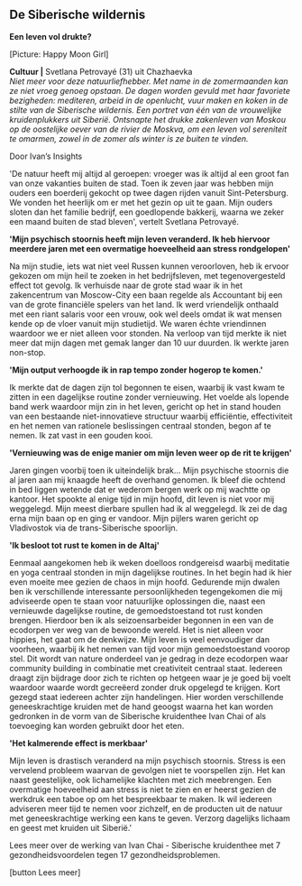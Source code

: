 ## De Siberische wildernis 

**Een leven vol drukte?**

[Picture: Happy Moon Girl]

**Cultuur |** Svetlana Petrovayé (31) uit Chazhaevka <br> 
_Niet meer voor deze natuurliefhebber. Met name in de zomermaanden kan ze niet vroeg genoeg opstaan. De dagen worden gevuld met haar favoriete bezigheden: mediteren, arbeid in de openlucht, vuur maken en koken in de stilte van de Siberische wildernis. Een portret van één van de vrouwelijke kruidenplukkers uit Siberië. Ontsnapte het drukke zakenleven van Moskou op de oostelijke oever van de rivier de Moskva, om een leven vol sereniteit te omarmen, zowel in de zomer als winter is ze buiten te vinden._

Door Ivan’s Insights

'De natuur heeft mij altijd al geroepen: vroeger was ik altijd al een groot fan van onze vakanties buiten de stad. Toen ik zeven jaar was hebben mijn ouders een boerderij gekocht op twee dagen rijden vanuit Sint-Petersburg. We vonden het heerlijk om er met het gezin op uit te gaan. Mijn ouders sloten dan het familie bedrijf, een goedlopende bakkerij, waarna we zeker een maand buiten de stad bleven', vertelt Svetlana Petrovayé.

**'Mijn psychisch stoornis heeft mijn leven veranderd. Ik heb hiervoor meerdere jaren met een overmatige hoeveelheid aan stress rondgelopen'**

Na mijn studie, iets wat niet veel Russen kunnen veroorloven, heb ik ervoor gekozen om mijn heil te zoeken in het bedrijfsleven, met tegenovergesteld effect tot gevolg. Ik verhuisde naar de grote stad waar ik in het zakencentrum van Moscow-City een baan regelde als Accountant bij een van de grote financiële spelers van het land. Ik werd vriendelijk onthaald met een riant salaris voor een vrouw, ook wel deels omdat ik wat mensen kende op de vloer vanuit mijn studietijd. We waren échte vriendinnen waardoor we er niet alleen voor stonden. Na verloop van tijd merkte ik niet meer dat mijn dagen met gemak langer dan 10 uur duurden. Ik werkte jaren non-stop.

**'Mijn output verhoogde ik in rap tempo zonder hogerop te komen.'**

Ik merkte dat de dagen zijn tol begonnen te eisen, waarbij ik vast kwam te zitten in een dagelijkse routine zonder vernieuwing. Het voelde als lopende band werk waardoor mijn zin in het leven, gericht op het in stand houden van een bestaande niet-innovatieve structuur waarbij efficiëntie, effectiviteit en het nemen van rationele beslissingen centraal stonden, begon af te nemen. Ik zat vast in een gouden kooi. 

**'Vernieuwing was de enige manier om mijn leven weer op de rit te krijgen'**

Jaren gingen voorbij toen ik uiteindelijk brak... Mijn psychische stoornis die al jaren aan mij knaagde heeft de overhand genomen. Ik bleef die ochtend in bed liggen wetende dat er wederom bergen werk op mij wachtte op kantoor. Het spookte al enige tijd in mijn hoofd, dit leven is niet voor mij weggelegd. Mijn meest dierbare spullen had ik al weggelegd. Ik zei de dag erna mijn baan op en ging er vandoor. Mijn pijlers waren gericht op Vladivostok via de trans-Siberische spoorlijn. 

**'Ik besloot tot rust te komen in de Altaj'**

Eenmaal aangekomen heb ik weken doelloos rondgereisd waarbij meditatie en yoga centraal stonden in mijn dagelijkse routines. In het begin had ik hier even moeite mee gezien de chaos in mijn hoofd. Gedurende mijn dwalen ben ik verschillende interessante persoonlijkheden tegengekomen die mij adviseerde open te staan voor natuurlijke oplossingen die, naast een vernieuwde dagelijkse routine, de gemoedstoestand tot rust konden brengen. Hierdoor ben ik als seizoensarbeider begonnen in een van de ecodorpen ver weg van de bewoonde wereld. Het is niet alleen voor hippies, het gaat om de denkwijze. Mijn leven is veel eenvoudiger dan voorheen, waarbij ik het nemen van tijd voor mijn gemoedstoestand voorop stel. Dit wordt van nature onderdeel van je gedrag in deze ecodorpen waar community building in combinatie met creativiteit centraal staat. Iedereen draagt zijn bijdrage door zich te richten op hetgeen waar je je goed bij voelt waardoor waarde wordt gecreëerd zonder druk opgelegd te krijgen. Kort gezegd staat iedereen achter zijn handelingen. Hier worden verschillende geneeskrachtige kruiden met de hand geoogst waarna het kan worden gedronken in de vorm van de Siberische kruidenthee Ivan Chai of als toevoeging kan worden gebruikt door het eten. 

**'Het kalmerende effect is merkbaar'**

Mijn leven is drastisch veranderd na mijn psychisch stoornis. Stress is een vervelend probleem waarvan de gevolgen niet te voorspellen zijn. Het kan naast geestelijke, ook lichamelijke klachten met zich meebrengen. Een overmatige hoeveelheid aan stress is niet te zien en er heerst gezien de werkdruk een taboe op om het bespreekbaar te maken. Ik wil iedereen adviseren meer tijd te nemen voor zichzelf, en de producten uit de natuur met geneeskrachtige werking een kans te geven. Verzorg dagelijks lichaam en geest met kruiden uit Siberië.' 

Lees meer over de werking van Ivan Chai - Siberische kruidenthee met 7 gezondheidsvoordelen tegen 17 gezondheidsproblemen. 

[button Lees meer] 
